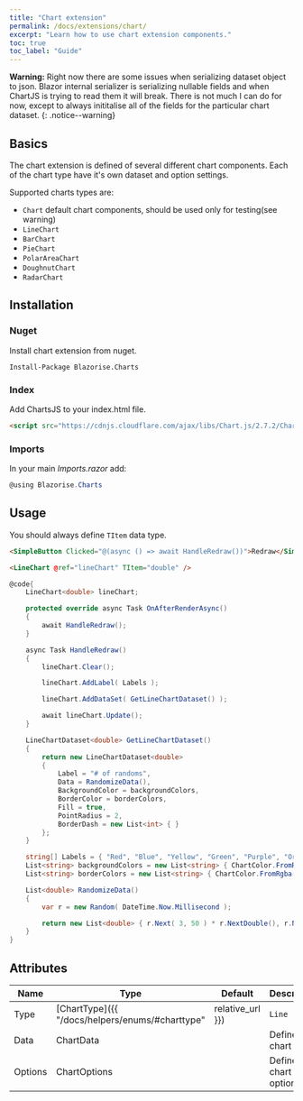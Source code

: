 ```yaml
---
title: "Chart extension"
permalink: /docs/extensions/chart/
excerpt: "Learn how to use chart extension components."
toc: true
toc_label: "Guide"
---
```


**Warning:** Right now there are some issues when serializing dataset object to json. Blazor internal serializer is serializing nullable fields and when ChartJS is trying to read them it will break. There is not much I can do for now, except to always inititalise all of the fields for the particular chart dataset.
{: .notice--warning}

## Basics

The chart extension is defined of several different chart components. Each of the chart type have it's own dataset and option settings.

Supported charts types are:

- `Chart` default chart components, should be used only for testing(see warning)
- `LineChart`
- `BarChart`
- `PieChart`
- `PolarAreaChart`
- `DoughnutChart`
- `RadarChart`

## Installation

### Nuget

Install chart extension from nuget.

```
Install-Package Blazorise.Charts
```

### Index

Add ChartsJS to your index.html file.

```html
<script src="https://cdnjs.cloudflare.com/ajax/libs/Chart.js/2.7.2/Chart.min.js"></script>
```

### Imports

In your main _Imports.razor_ add:

```cs
@using Blazorise.Charts
```

## Usage

You should always define `TItem` data type.

```html
<SimpleButton Clicked="@(async () => await HandleRedraw())">Redraw</SimpleButton>

<LineChart @ref="lineChart" TItem="double" />
```
```cs
@code{
    LineChart<double> lineChart;

    protected override async Task OnAfterRenderAsync()
    {
        await HandleRedraw();
    }

    async Task HandleRedraw()
    {
        lineChart.Clear();

        lineChart.AddLabel( Labels );

        lineChart.AddDataSet( GetLineChartDataset() );

        await lineChart.Update();
    }

    LineChartDataset<double> GetLineChartDataset()
    {
        return new LineChartDataset<double>
        {
            Label = "# of randoms",
            Data = RandomizeData(),
            BackgroundColor = backgroundColors,
            BorderColor = borderColors,
            Fill = true,
            PointRadius = 2,
            BorderDash = new List<int> { }
        };
    }

    string[] Labels = { "Red", "Blue", "Yellow", "Green", "Purple", "Orange" };
    List<string> backgroundColors = new List<string> { ChartColor.FromRgba( 255, 99, 132, 0.2f ), ChartColor.FromRgba( 54, 162, 235, 0.2f ), ChartColor.FromRgba( 255, 206, 86, 0.2f ), ChartColor.FromRgba( 75, 192, 192, 0.2f ), ChartColor.FromRgba( 153, 102, 255, 0.2f ), ChartColor.FromRgba( 255, 159, 64, 0.2f ) };
    List<string> borderColors = new List<string> { ChartColor.FromRgba( 255, 99, 132, 1f ), ChartColor.FromRgba( 54, 162, 235, 1f ), ChartColor.FromRgba( 255, 206, 86, 1f ), ChartColor.FromRgba( 75, 192, 192, 1f ), ChartColor.FromRgba( 153, 102, 255, 1f ), ChartColor.FromRgba( 255, 159, 64, 1f ) };

    List<double> RandomizeData()
    {
        var r = new Random( DateTime.Now.Millisecond );

        return new List<double> { r.Next( 3, 50 ) * r.NextDouble(), r.Next( 3, 50 ) * r.NextDouble(), r.Next( 3, 50 ) * r.NextDouble(), r.Next( 3, 50 ) * r.NextDouble(), r.Next( 3, 50 ) * r.NextDouble(), r.Next( 3, 50 ) * r.NextDouble() };
    }
}
```

## Attributes

| Name               | Type                                                                       | Default      | Description                                                                           |
|--------------------|----------------------------------------------------------------------------|--------------|---------------------------------------------------------------------------------------|
| Type               | [ChartType]({{ "/docs/helpers/enums/#charttype" | relative_url }})         | `Line`       | Defines the chart type.                                                               |
| Data               | ChartData                                                                  |              | Defines the chart data.                                                               |
| Options            | ChartOptions                                                               |              | Defines the chart options.                                                            |
